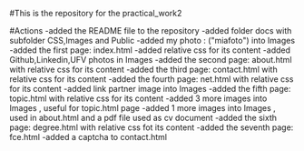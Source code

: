 #This is the repository for the practical_work2



#Actions
-added the README file to the repository
-added folder docs with subfolder CSS,Images and Public
-added my photo : ("miafoto") into Images
-added the first page: index.html
-added relative css for its content
-added Github,Linkedin,UFV photos in Images
-added the second page: about.html with relative css for its content
-added the third page: contact.html with relative css for its content
-added the fourth page: net.html with relative css for its content
-added link partner image into Images
-added the fifth page: topic.html with relative css for its content 
-added 3 more images into Images , useful for topic.html page
-added 1 more images into Images , used in about.html and a pdf file used as cv document
-added the sixth page: degree.html with relative css fot its content
-added the seventh page: fce.html
-added a captcha to contact.html